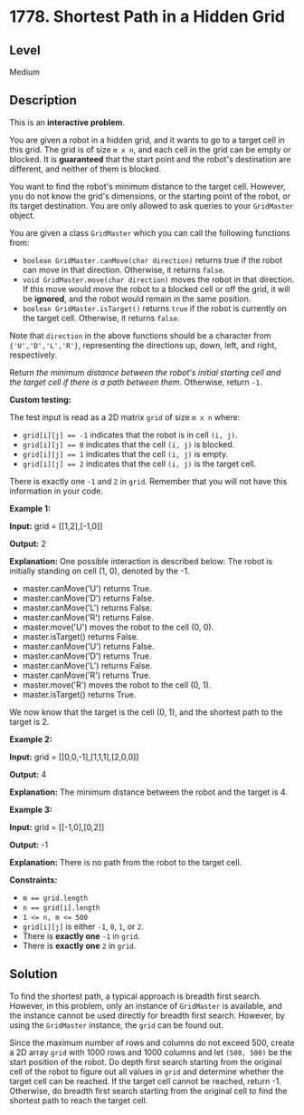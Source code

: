 # 1778. Shortest Path in a Hidden Grid
## Level
Medium

## Description
This is an **interactive problem**.

You are given a robot in a hidden grid, and it wants to go to a target cell in this grid. The grid is of size `m x n`, and each cell in the grid can be empty or blocked. It is **guaranteed** that the start point and the robot's destination are different, and neither of them is blocked.

You want to find the robot's minimum distance to the target cell. However, you do not know the grid's dimensions, or the starting point of the robot, or its target destination. You are only allowed to ask queries to your `GridMaster` object.

You are given a class `GridMaster` which you can call the following functions from:

* `boolean GridMaster.canMove(char direction)` returns true if the robot can move in that direction. Otherwise, it returns `false`.
* `void GridMaster.move(char direction)` moves the robot in that direction. If this move would move the robot to a blocked cell or off the grid, it will be **ignored**, and the robot would remain in the same position.
* `boolean GridMaster.isTarget()` returns `true` if the robot is currently on the target cell. Otherwise, it returns `false`.

Note that `direction` in the above functions should be a character from `{'U','D','L','R'}`, representing the directions up, down, left, and right, respectively.

Return *the minimum distance between the robot's initial starting cell and the target cell if there is a path between them*. Otherwise, return `-1`.

**Custom testing:**

The test input is read as a 2D matrix `grid` of size `m x n` where:

* `grid[i][j] == -1` indicates that the robot is in cell `(i, j)`.
* `grid[i][j] == 0` indicates that the cell `(i, j)` is blocked.
* `grid[i][j] == 1` indicates that the cell `(i, j)` is empty.
* `grid[i][j] == 2` indicates that the cell `(i, j)` is the target cell.

There is exactly one `-1` and `2` in `grid`. Remember that you will not have this information in your code.

**Example 1:**

**Input:** grid = [[1,2],[-1,0]]

**Output:** 2

**Explanation:** One possible interaction is described below:
The robot is initially standing on cell (1, 0), denoted by the -1.
- master.canMove('U') returns True.
- master.canMove('D') returns False.
- master.canMove('L') returns False.
- master.canMove('R') returns False.
- master.move('U') moves the robot to the cell (0, 0).
- master.isTarget() returns False.
- master.canMove('U') returns False.
- master.canMove('D') returns True.
- master.canMove('L') returns False.
- master.canMove('R') returns True.
- master.move('R') moves the robot to the cell (0, 1).
- master.isTarget() returns True. 

We now know that the target is the cell (0, 1), and the shortest path to the target is 2.

**Example 2:**

**Input:** grid = [[0,0,-1],[1,1,1],[2,0,0]]

**Output:** 4

**Explanation:** The minimum distance between the robot and the target is 4.

**Example 3:**

**Input:** grid = [[-1,0],[0,2]]

**Output:** -1

**Explanation:** There is no path from the robot to the target cell.

**Constraints:**

* `m == grid.length`
* `n == grid[i].length`
* `1 <= n, m <= 500`
* `grid[i][j]` is either `-1`, `0`, `1`, or `2`.
* There is **exactly one** `-1` in `grid`.
* There is **exactly one** `2` in `grid`.

## Solution
To find the shortest path, a typical approach is breadth first search. However, in this problem, only an instance of `GridMaster` is available, and the instance cannot be used directly for breadth first search. However, by using the `GridMaster` instance, the `grid` can be found out.

Since the maximum number of rows and columns do not exceed 500, create a 2D array `grid` with 1000 rows and 1000 columns and let `(500, 500)` be the start position of the robot. Do depth first search starting from the original cell of the robot to figure out all values in `grid` and determine whether the target cell can be reached. If the target cell cannot be reached, return -1. Otherwise, do breadth first search starting from the original cell to find the shortest path to reach the target cell.
